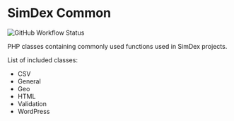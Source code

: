 # SimDex Common

![GitHub Workflow Status](https://img.shields.io/github/workflow/status/SimDex-LLC/SimDex-Common/php)

PHP classes containing commonly used functions used in SimDex projects.

List of included classes:
- CSV
- General
- Geo
- HTML
- Validation
- WordPress
